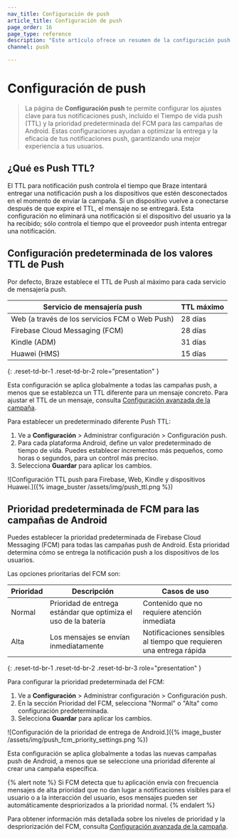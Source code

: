 ```yaml
---
nav_title: Configuración de push
article_title: Configuración de push
page_order: 16
page_type: reference
description: "Este artículo ofrece un resumen de la configuración push en el panel de Braze."
channel: push

---
```


# Configuración de push

> La página de **Configuración push** te permite configurar los ajustes clave para tus notificaciones push, incluido el Tiempo de vida push (TTL) y la prioridad predeterminada del FCM para las campañas de Android. Estas configuraciones ayudan a optimizar la entrega y la eficacia de tus notificaciones push, garantizando una mejor experiencia a tus usuarios.

## ¿Qué es Push TTL?

El TTL para notificación push controla el tiempo que Braze intentará entregar una notificación push a los dispositivos que estén desconectados en el momento de enviar la campaña. Si un dispositivo vuelve a conectarse después de que expire el TTL, el mensaje no se entregará. Esta configuración no eliminará una notificación si el dispositivo del usuario ya la ha recibido; sólo controla el tiempo que el proveedor push intenta entregar una notificación.

## Configuración predeterminada de los valores TTL de Push

Por defecto, Braze establece el TTL de Push al máximo para cada servicio de mensajería push. 

| Servicio de mensajería push | TTL máximo |
| --- | --- |
| Web (a través de los servicios FCM o Web Push) | 28 días |
| Firebase Cloud Messaging (FCM) | 28 días |
| Kindle (ADM) | 31 días |
| Huawei (HMS) | 15 días |
{: .reset-td-br-1 .reset-td-br-2 role="presentation" }

Esta configuración se aplica globalmente a todas las campañas push, a menos que se establezca un TTL diferente para un mensaje concreto. Para ajustar el TTL de un mensaje, consulta [Configuración avanzada de la campaña]({{site.baseurl}}/user_guide/message_building_by_channel/push/android/advanced_campaign_settings/#ttl).

Para establecer un predeterminado diferente Push TTL:

1. Ve a **Configuración** > Administrar configuración > Configuración push.
2. Para cada plataforma Android, define un valor predeterminado de tiempo de vida. Puedes establecer incrementos más pequeños, como horas o segundos, para un control más preciso.
3. Selecciona **Guardar** para aplicar los cambios.

![Configuración TTL push para Firebase, Web, Kindle y dispositivos Huawei.]({% image_buster /assets/img/push_ttl.png %})

## Prioridad predeterminada de FCM para las campañas de Android

Puedes establecer la prioridad predeterminada de Firebase Cloud Messaging (FCM) para todas las campañas push de Android. Esta prioridad determina cómo se entrega la notificación push a los dispositivos de los usuarios.

Las opciones prioritarias del FCM son:

| Prioridad | Descripción | Casos de uso |
| --- | --- | --- |
| Normal | Prioridad de entrega estándar que optimiza el uso de la batería | Contenido que no requiere atención inmediata |
| Alta | Los mensajes se envían inmediatamente | Notificaciones sensibles al tiempo que requieren una entrega rápida |
{: .reset-td-br-1 .reset-td-br-2 .reset-td-br-3 role="presentation" }

Para configurar la prioridad predeterminada del FCM:

1. Ve a **Configuración** > Administrar configuración > Configuración push.
2. En la sección Prioridad del FCM, selecciona "Normal" o "Alta" como configuración predeterminada.
3. Selecciona **Guardar** para aplicar los cambios.

![Configuración de la prioridad de entrega de Android.]({% image_buster /assets/img/push_fcm_priority_settings.png %})

Esta configuración se aplica globalmente a todas las nuevas campañas push de Android, a menos que se seleccione una prioridad diferente al crear una campaña específica. 

{% alert note %}
Si FCM detecta que tu aplicación envía con frecuencia mensajes de alta prioridad que no dan lugar a notificaciones visibles para el usuario o a la interacción del usuario, esos mensajes pueden ser automáticamente despriorizados a la prioridad normal.
{% endalert %}

Para obtener información más detallada sobre los niveles de prioridad y la despriorización del FCM, consulta [Configuración avanzada de la campaña]({{site.baseurl}}/user_guide/message_building_by_channel/push/android/advanced_campaign_settings/#fcm-priority).

